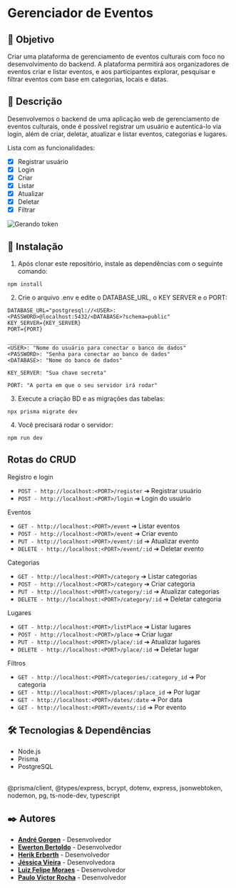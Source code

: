 # Gerenciador de Eventos

## 🎯 Objetivo
Criar uma plataforma de gerenciamento de eventos culturais com foco no
desenvolvimento do backend. A plataforma permitirá aos organizadores de eventos
criar e listar eventos, e aos participantes explorar, pesquisar e filtrar eventos com
base em categorias, locais e datas.


## 📘 Descrição
Desenvolvemos o backend de uma aplicação web de gerenciamento de eventos culturais, onde é possível registrar um usuário e autenticá-lo via login, além de criar, deletar, atualizar e listar eventos, categorias e lugares.

Lista com as funcionalidades:
- [X] Registrar usuário
- [X] Login 
- [X] Criar
- [X] Listar
- [X] Atualizar
- [X] Deletar
- [X] Filtrar

![Gerando token](https://github.com/andregorgen/desafio_2/blob/master/assets/Print%20Insomnia.png)

## 🔧 Instalação
1. Após clonar este repositório, instale as dependências com o seguinte comando:

```
npm install
```
2. Crie o arquivo .env e edite o DATABASE_URL, o KEY SERVER e o PORT:

```
DATABASE_URL="postgresql://<USER>:<PASSWORD>@localhost:5432/<DATABASE>?schema=public"
KEY_SERVER={KEY_SERVER}
PORT={PORT}

________________________________________________________
<USER>: "Nome do usuário para conectar o banco de dados"
<PASSWORD>: "Senha para conectar ao banco de dados"
<DATABASE>: "Nome do banco de dados"

KEY_SERVER: "Sua chave secreta"

PORT: "A porta em que o seu servidor irá rodar"
```

3. Execute a criação BD e as migrações das tabelas:
```
npx prisma migrate dev
```

4. Você precisará rodar o servidor:
```
npm run dev
```

## Rotas do CRUD

Registro e login
 - `POST - http://localhost:<PORT>/register` ➔ Registrar usuário
 - `POST - http://localhost:<PORT>/login` ➔ Login do usuário

Eventos
 - `GET - http://localhost:<PORT>/event` ➔ Listar eventos
 - `POST - http://localhost:<PORT>/event` ➔ Criar evento
 - `PUT - http://localhost:<PORT>/event/:id` ➔ Atualizar evento
 - `DELETE - http://localhost:<PORT>/event/:id` ➔ Deletar evento

 Categorias
 - `GET - http://localhost:<PORT>/category` ➔ Listar categorias
 - `POST - http://localhost:<PORT>/category` ➔ Criar categoria
 - `PUT - http://localhost:<PORT>/category/:id` ➔ Atualizar categorias
 - `DELETE - http://localhost:<PORT>/category/:id` ➔ Deletar categoria

  Lugares
 - `GET - http://localhost:<PORT>/listPlace` ➔ Listar lugares
 - `POST - http://localhost:<PORT>/place` ➔ Criar lugar
 - `PUT - http://localhost:<PORT>/place/:id` ➔ Atualizar lugares
 - `DELETE - http://localhost:<PORT>/place/:id` ➔ Deletar lugar

  Filtros
 - `GET - http://localhost:<PORT>/categories/:category_id` ➔ Por categoria
 - `GET - http://localhost:<PORT>/places/:place_id` ➔ Por lugar
 - `GET - http://localhost:<PORT>/dates/:date` ➔ Por data
 - `GET - http://localhost:<PORT>/events/:id` ➔ Por evento


## 🛠️ Tecnologias & Dependências

* Node.js
* Prisma
* PostgreSQL
</br>
@prisma/client, @types/express, bcrypt, dotenv, express, jsonwebtoken, nodemon, pg, ts-node-dev, typescript


## ✒️ Autores

* **[André Gorgen](https://github.com/andregorgen)** - Desenvolvedor
* **[Ewerton Bertoldo](https://github.com/EwertonRafael)** - Desenvolvedor
* **[Herik Erberth](https://github.com/herikerbeth)** - Desenvolvedor
* **[Jéssica Vieira](https://github.com/jessicavsampaio)** - Desenvolvedora
* **[Luiz Felipe Moraes](https://github.com/luizfelipemoraessantos)** - Desenvolvedor
* **[Paulo Victor Rocha](https://github.com/PauloVictorRocha)** - Desenvolvedor
